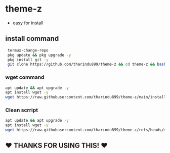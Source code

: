 # theme-z

- easy for install

## install command

```bash
 termux-change-repo
 pkg update && pkg upgrade -y
 pkg install git -y
 git clone https://github.com/tharindu899/theme-z && cd theme-z && bash theme.sh
```

### wget command

```bash
apt update && apt upgrade -y
apt install wget -y
wget https://raw.githubusercontent.com/tharindu899/theme-z/main/install.sh && bash ~/theme.sh
```
### Clean scrript

```bash
apt update && apt upgrade -y
apt install wget -y
wget https://raw.githubusercontent.com/tharindu899/theme-z/refs/heads/main/clean.sh
```


## ❤️ THANKS FOR USING THIS! ❤️
